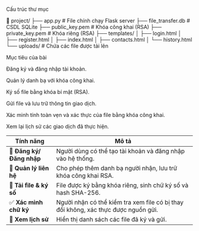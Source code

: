 Cấu trúc thư mục

📁 project/
├── app.py                  # File chính chạy Flask server
├── file_transfer.db        # CSDL SQLite
├── public_key.pem          # Khóa công khai (RSA)
├── private_key.pem         # Khóa riêng (RSA)
├── templates/
│   ├── login.html
│   ├── register.html
│   ├── index.html
│   ├── contacts.html
│   └── history.html
└── uploads/                # Chứa các file được tải lên


Mục tiêu của bài

Đăng ký và đăng nhập tài khoản.

Quản lý danh bạ với khóa công khai.

Ký số file bằng khóa bí mật (RSA).

Gửi file và lưu trữ thông tin giao dịch.

Xác minh tính toàn vẹn và xác thực của file bằng khóa công khai.

Xem lại lịch sử các giao dịch đã thực hiện.

| Tính năng                | Mô tả                                                                              |
| ------------------------ | ---------------------------------------------------------------------------------- |
| 🔑 **Đăng ký/Đăng nhập** | Người dùng có thể tạo tài khoản và đăng nhập vào hệ thống.                         |
| 👥 **Quản lý liên hệ**   | Cho phép thêm danh bạ người nhận, lưu trữ khóa công khai RSA.                      |
| 📁 **Tải file & ký số**  | File được ký bằng khóa riêng, sinh chữ ký số và hash SHA-256.                      |
| ✅ **Xác minh chữ ký**    | Người nhận có thể kiểm tra xem file có bị thay đổi không, xác thực được nguồn gửi. |
| 📜 **Xem lịch sử**       | Hiển thị danh sách các file đã ký và gửi.                                          |
